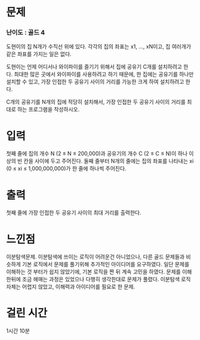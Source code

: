 # 문제

### 난이도 : 골드 4

도현이의 집 N개가 수직선 위에 있다. 각각의 집의 좌표는 x1, ..., xN이고, 집 여러개가 같은 좌표를 가지는 일은 없다.

도현이는 언제 어디서나 와이파이를 즐기기 위해서 집에 공유기 C개를 설치하려고 한다. 최대한 많은 곳에서 와이파이를 사용하려고 하기 때문에, 한 집에는 공유기를 하나만 설치할 수 있고, 가장 인접한 두 공유기 사이의 거리를 가능한 크게 하여 설치하려고 한다.

C개의 공유기를 N개의 집에 적당히 설치해서, 가장 인접한 두 공유기 사이의 거리를 최대로 하는 프로그램을 작성하시오.

# 입력

첫째 줄에 집의 개수 N (2 ≤ N ≤ 200,000)과 공유기의 개수 C (2 ≤ C ≤ N)이 하나 이상의 빈 칸을 사이에 두고 주어진다. 둘째 줄부터 N개의 줄에는 집의 좌표를 나타내는 xi (0 ≤ xi ≤ 1,000,000,000)가 한 줄에 하나씩 주어진다.

# 출력

첫째 줄에 가장 인접한 두 공유기 사이의 최대 거리를 출력한다.

# 느낀점

이분탐색문제. 이분탐색에 쓰이는 로직이 어려운건 아니었으나, 다른 골드 문제들과 비슷하게 기본 로직에서 문제를 풀기위해 추가적인 아이디어를 요구하였다. 일단 문제를 이해하는 것 부터가 쉽지 않았기에, 기본 로직을 짠 뒤 계속 고민을 하였다. 문제를 이해 한뒤에 조금 헤매는 과정은 있었으나 다행히 생각한대로 문제가 풀렸다. 이분탐색 로직자체는 어렵지 않았고, 이해력과 아이디어를 필요로 한 문제.

# 걸린 시간

1시간 10분
